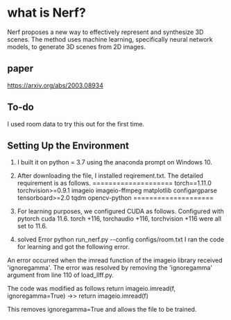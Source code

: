 # what is Nerf?
Nerf proposes a new way to effectively represent and synthesize 3D scenes.
The method uses machine learning, specifically neural network models, to generate 3D scenes from 2D images.


## paper
https://arxiv.org/abs/2003.08934


## To-do
I used room data to try this out for the first time.

## Setting Up the Environment
1. I built it on python = 3.7 using the anaconda prompt on Windows 10. 
2. After downloading the file, I installed reqirement.txt. 
The detailed requirement is as follows.
====================
torch==1.11.0
torchvision>=0.9.1
imageio
imageio-ffmpeg
matplotlib
configargparse
tensorboard>=2.0
tqdm
opencv-python
====================
3. For learning purposes, we configured CUDA as follows.
Configured with pytorch cuda 11.6.
torch +116, 
torchaudio +116, 
torchvision +116 
were all set to 11.6.

4. solved Error
python run_nerf.py --config configs/room.txt
I ran the code for learning and got the following error.

An error occurred when the imread function of the imageio library received 'ignoregamma'. 
The error was resolved by removing the 'ignoregamma' argument from line 110 of load_llff.py. 

The code was modified as follows 
return imageio.imread(f, ignoregamma=True)
->>
return imageio.imread(f)

This removes ignoregamma=True and allows the file to be trained.
